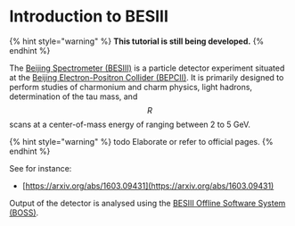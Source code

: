 # Introduction to BESIII

{% hint style="warning" %}
**This tutorial is still being developed.**
{% endhint %}

The [Beijing Spectrometer \(BESIII\)](http://bes3.ihep.ac.cn/) is a particle detector experiment situated at the [Beijing Electron-Positron Collider \(BEPCII\)](http://english.ihep.cas.cn/doc/1840.html). It is primarily designed to perform studies of charmonium and charm physics, light hadrons, determination of the tau mass, and $$R$$ scans at a center-of-mass energy of ranging between 2 to 5 GeV.

{% hint style="warning" %}
todo Elaborate or refer to official pages.
{% endhint %}

See for instance:

* [https://arxiv.org/abs/1603.09431](https://arxiv.org/abs/1603.09431)

Output of the detector is analysed using the [BESIII Offline Software System \(BOSS\)](http://english.ihep.cas.cn/bes/doc/2247.html).


